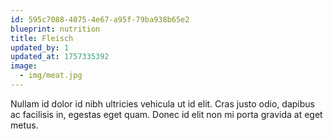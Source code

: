 ```yaml
---
id: 595c7088-4075-4e67-a95f-79ba938b65e2
blueprint: nutrition
title: Fleisch
updated_by: 1
updated_at: 1757335392
image:
  - img/meat.jpg
---
```

Nullam id dolor id nibh ultricies vehicula ut id elit. Cras justo odio, dapibus ac facilisis in, egestas eget quam. Donec id elit non mi porta gravida at eget metus.